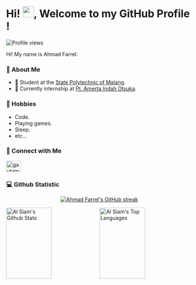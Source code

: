 <h1> Hi! <img src = "https://raw.githubusercontent.com/MartinHeinz/MartinHeinz/master/wave.gif" width = 30px>, Welcome to my GitHub Profile ! </h1>
<p align='center'>
</p>

![Profile views](https://visitor-badge.deta.dev/badge?page_id=EnvyL27.EnvyL27)

<div size='20px'> Hi! My name is Ahmad Farrel.
</div>

### 💬 About Me
- 🏫 Student at the [State Polytechnic of Malang](http://jti.polinema.ac.id/).
- 🌱 Currently internship at [Pt. Amerta Indah Otsuka](https://www.aio.co.id/).

### 📅 Hobbies
- Code.
- Playing games.
- Sleep.
- etc...

### 🔗 Connect with Me
<p align="left">
<a href="https://instagram.com/wintereveee" target="blank"><img align="center" src="https://raw.githubusercontent.com/rahuldkjain/github-profile-readme-generator/master/src/images/icons/Social/instagram.svg" alt="gautamkrishnar" height="30" width="40" /></a>

### 💻 Github Statistic
<p align="center">
  <a href="https://github.com/EnvyL27">
    <img src="https://github-readme-streak-stats.herokuapp.com/?user=EnvyL27&theme=tokyonight&hide_border=true" alt="Ahmad Farrel's GitHub streak"/>
  </a>
</p>
<a> 
  <a href="https://github.com/EnvyL27"><img alt="Al Siam's Github Stats" src="https://denvercoder1-github-readme-stats.vercel.app/api?username=EnvyL27&show_icons=true&count_private=true&theme=tokyonight&hide_border=true" height="192px" width="49.5%"/></a>
  <a href="https://github.com/EnvyL27"><img alt="Al Siam's Top Languages" src="https://denvercoder1-github-readme-stats.vercel.app/api/top-langs/?username=EnvyL27&langs_count=8&layout=compact&theme=tokyonight&hide_border=true" height="192px" width="49.5%"/></a>
  <br/>
</a>
